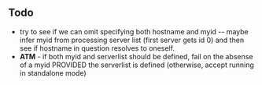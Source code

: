 

## Todo
  * try to see if we can omit specifying both hostname and myid -- maybe infer myid from processing server list (first server gets id 0) and then see if hostname in question resolves to oneself.
  * **ATM** - if both myid and serverlist should be defined, fail on the absense of a myid PROVIDED the serverlist is defined (otherwise, accept running in standalone mode)